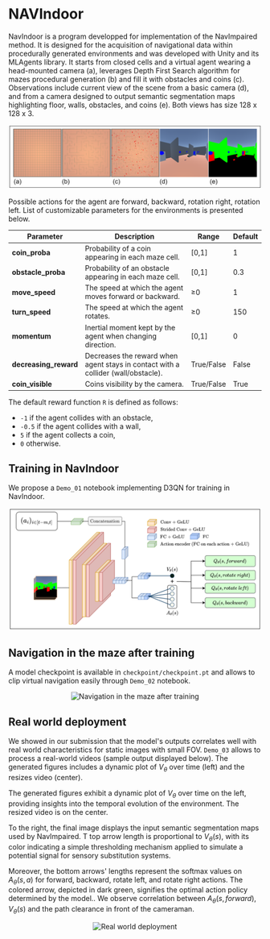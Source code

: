 # NAVIndoor

NavIndoor is a program developped for implementation of the NavImpaired method. It is designed for the acquisition of navigational data within procedurally generated environments and was developed with Unity and its MLAgents library. It starts from closed cells and a virtual agent wearing a head-mounted camera (a), leverages Depth First Search algorithm for mazes procedural generation (b) and fill it with obstacles and coins (c). Observations include current view of the scene from a basic camera (d), and from a camera designed to output semantic segmentation maps highlighting floor, walls, obstacles, and coins (e). Both views has size 128 x 128 x 3.

<div align="center">
  <img src="https://github.com/PaperID1776/NAVIndoor/blob/main/images/maze_gen.png" alt="Navigation in the maze after training">
</div>

Possible actions for the agent are forward, backward, rotation right, rotation left.
List of customizable parameters for the environments is presented below.



| Parameter            | Description                                                              | Range            | Default |
|----------------------|--------------------------------------------------------------------------|------------------|---------|
| **coin_proba**       | Probability of a coin appearing in each maze cell.                       | [0,1]          | 1       |
| **obstacle_proba**   | Probability of an obstacle appearing in each maze cell.                  | [0,1]           | 0.3     |
| **move_speed**       | The speed at which the agent moves forward or backward.                  | ≥0 | 1       |
| **turn_speed**       | The speed at which the agent rotates.                                    | ≥0               | 150     |
| **momentum**         | Inertial moment kept by the agent when changing direction.               | [0,1]           | 0       |
| **decreasing_reward**| Decreases the reward when agent stays in contact with a collider (wall/obstacle). | True/False       | False   |
| **coin_visible**     | Coins visibility by the camera.                                         | True/False       | True    |


The default reward function `R` is defined as follows:
- `-1` if the agent collides with an obstacle,
- `-0.5` if the agent collides with a wall,
- `5` if the agent collects a coin,
- `0` otherwise.


## Training in NavIndoor

We propose a `Demo_01` notebook implementing D3QN for training in NavIndoor.

<div align="center">
  <img src="https://github.com/PaperID1776/NAVIndoor/blob/main/images/arch.png" alt="Navigation in the maze after training">
</div>


## Navigation in the maze after training

A model checkpoint is available in `checkpoint/checkpoint.pt` and allows to clip virtual navigation easily through `Demo_02` notebook.

<div align="center">
  <img src="https://github.com/PaperID1776/NAVIndoor/blob/main/images/explore.gif" alt="Navigation in the maze after training">
</div>

## Real world deployment

We showed in our submission that the model's outputs correlates well with real world characteristics for static images with small FOV. `Demo_03` allows to process a real-world videos (sample output displayed below). The generated figures includes a dynamic plot of $V_{\theta}$ over time (left) and the resizes video (center).

The generated figures exhibit a dynamic plot of $V_{\theta}$ over time on the left, providing insights into the temporal evolution of the environment. The resized video is on the center.

To the right, the final image displays the input semantic segmentation maps used by NavImpaired. T top arrow length is proportional to $V_{\theta}(s)$,  with its color indicating a simple thresholding mechanism applied to simulate a potential signal for sensory substitution systems.

Moreover, the bottom arrows' lengths represent the softmax values on $A_{\theta}(s,a)$ for forward, backward, rotate left, and rotate right actions. The colored arrow, depicted in dark green, signifies the optimal action policy determined by the model.. We observe correlation between  $A_{\theta}(s,forward)$, $V_{\theta}(s)$ and the path clearance in front of the cameraman.

<div align="center">
  <img src="https://github.com/PaperID1776/NAVIndoor/blob/main/video_processing/output_sample.gif" alt="Real world deployment">
</div>
